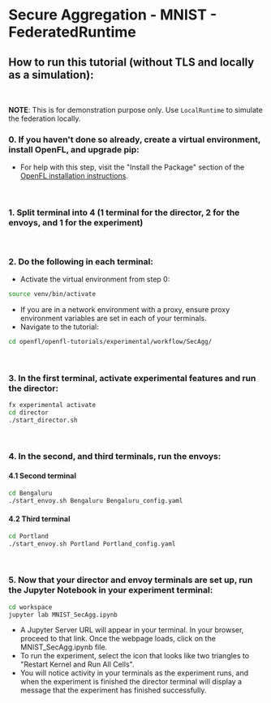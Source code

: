 # Secure Aggregation - MNIST - FederatedRuntime

## **How to run this tutorial (without TLS and locally as a simulation):**
<br/>

**NOTE**: This is for demonstration purpose only. Use `LocalRuntime` to simulate the federation locally.
### 0. If you haven't done so already, create a virtual environment, install OpenFL, and upgrade pip:
  - For help with this step, visit the "Install the Package" section of the [OpenFL installation instructions](https://openfl.readthedocs.io/en/latest/get_started/installation.html).

<br/>
 
### 1. Split terminal into 4 (1 terminal for the director, 2 for the envoys, and 1 for the experiment)

<br/> 

### 2. Do the following in each terminal:
   - Activate the virtual environment from step 0:
   
   ```sh
   source venv/bin/activate
   ```
   - If you are in a network environment with a proxy, ensure proxy environment variables are set in each of your terminals.
   - Navigate to the tutorial:
    
   ```sh
   cd openfl/openfl-tutorials/experimental/workflow/SecAgg/
   ```

<br/>

### 3. In the first terminal, activate experimental features and run the director:

```sh
fx experimental activate
cd director
./start_director.sh
```

<br/>

### 4. In the second, and third terminals, run the envoys:

#### 4.1 Second terminal
```sh
cd Bengaluru
./start_envoy.sh Bengaluru Bengaluru_config.yaml
```

#### 4.2 Third terminal
```sh
cd Portland
./start_envoy.sh Portland Portland_config.yaml
```

<br/>

### 5. Now that your director and envoy terminals are set up, run the Jupyter Notebook in your experiment terminal:

```sh
cd workspace
jupyter lab MNIST_SecAgg.ipynb
```
- A Jupyter Server URL will appear in your terminal. In your browser, proceed to that link. Once the webpage loads, click on the MNIST_SecAgg.ipynb file. 
- To run the experiment, select the icon that looks like two triangles to "Restart Kernel and Run All Cells". 
- You will notice activity in your terminals as the experiment runs, and when the experiment is finished the director terminal will display a message that the experiment has finished successfully.  
 
